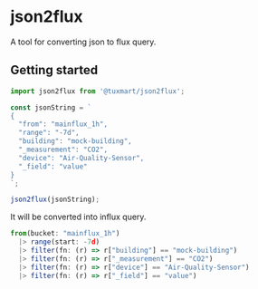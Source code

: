 # json2flux

A tool for converting json to flux query.

## Getting started

```js
import json2flux from '@tuxmart/json2flux';

const jsonString = `
{
  "from": "mainflux_1h",
  "range": "-7d",
  "building": "mock-building",
  "_measurement": "CO2",
  "device": "Air-Quality-Sensor",
  "_field": "value"
}
`;

json2flux(jsonString);
```

It will be converted into influx query.

```js
from(bucket: "mainflux_1h")
  |> range(start: -7d)
  |> filter(fn: (r) => r["building"] == "mock-building")
  |> filter(fn: (r) => r["_measurement"] == "CO2")
  |> filter(fn: (r) => r["device"] == "Air-Quality-Sensor")
  |> filter(fn: (r) => r["_field"] == "value")
```
